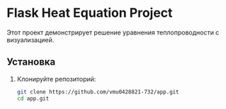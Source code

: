 # Flask Heat Equation Project

Этот проект демонстрирует решение уравнения теплопроводности с визуализацией.

## Установка
1. Клонируйте репозиторий:
   ```bash
   git clone https://github.com/vmu0428821-732/app.git
   cd app.git
